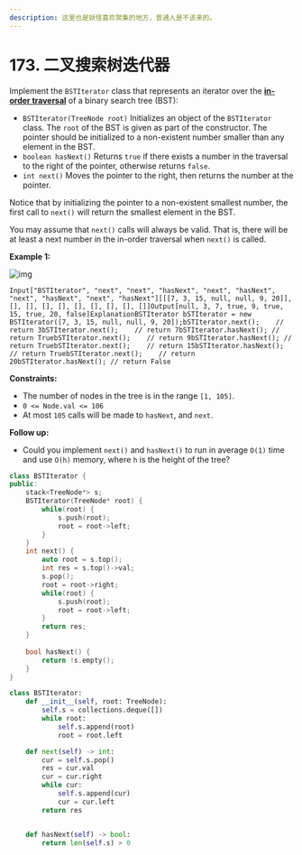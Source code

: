 ```yaml
---
description: 这里也是妖怪喜欢聚集的地方，普通人是不该来的。
---
```


# 173. 二叉搜索树迭代器

Implement the `BSTIterator` class that represents an iterator over the [**in-order traversal**](https://en.wikipedia.org/wiki/Tree\_traversal#In-order\_\(LNR\)) of a binary search tree (BST):

* `BSTIterator(TreeNode root)` Initializes an object of the `BSTIterator` class. The `root` of the BST is given as part of the constructor. The pointer should be initialized to a non-existent number smaller than any element in the BST.
* `boolean hasNext()` Returns `true` if there exists a number in the traversal to the right of the pointer, otherwise returns `false`.
* `int next()` Moves the pointer to the right, then returns the number at the pointer.

Notice that by initializing the pointer to a non-existent smallest number, the first call to `next()` will return the smallest element in the BST.

You may assume that `next()` calls will always be valid. That is, there will be at least a next number in the in-order traversal when `next()` is called.

**Example 1:**

![img](https://assets.leetcode.com/uploads/2018/12/25/bst-tree.png)

```
Input["BSTIterator", "next", "next", "hasNext", "next", "hasNext", "next", "hasNext", "next", "hasNext"][[[7, 3, 15, null, null, 9, 20]], [], [], [], [], [], [], [], [], []]Output[null, 3, 7, true, 9, true, 15, true, 20, false]​ExplanationBSTIterator bSTIterator = new BSTIterator([7, 3, 15, null, null, 9, 20]);bSTIterator.next();    // return 3bSTIterator.next();    // return 7bSTIterator.hasNext(); // return TruebSTIterator.next();    // return 9bSTIterator.hasNext(); // return TruebSTIterator.next();    // return 15bSTIterator.hasNext(); // return TruebSTIterator.next();    // return 20bSTIterator.hasNext(); // return False
```

**Constraints:**

* The number of nodes in the tree is in the range `[1, 105]`.
* `0 <= Node.val <= 106`
* At most `105` calls will be made to `hasNext`, and `next`.

**Follow up:**

* Could you implement `next()` and `hasNext()` to run in average `O(1)` time and use `O(h)` memory, where `h` is the height of the tree?

```cpp
class BSTIterator {
public:
    stack<TreeNode*> s;
    BSTIterator(TreeNode* root) {
        while(root) {
            s.push(root);
            root = root->left;
        }
    }
    int next() {
        auto root = s.top();
        int res = s.top()->val;
        s.pop();
        root = root->right;
        while(root) {
            s.push(root);
            root = root->left;
        }
        return res;
    }
    
    bool hasNext() {
        return !s.empty();
    }
}
```

```python
class BSTIterator:
    def __init__(self, root: TreeNode):
        self.s = collections.deque([])
        while root:
            self.s.append(root)
            root = root.left

    def next(self) -> int:
        cur = self.s.pop()
        res = cur.val
        cur = cur.right
        while cur:
            self.s.append(cur)
            cur = cur.left
        return res


    def hasNext(self) -> bool:
        return len(self.s) > 0
```
